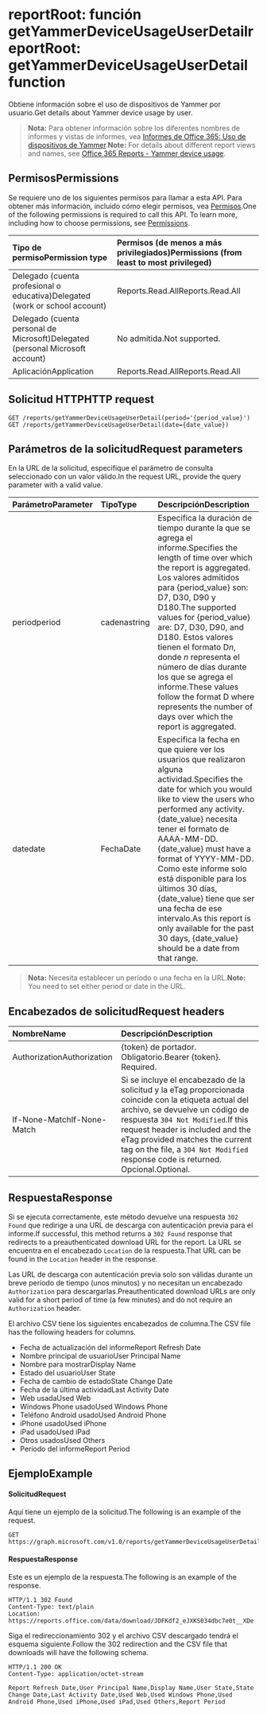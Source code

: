 # <a name="reportroot-getyammerdeviceusageuserdetail-function"></a><span data-ttu-id="4c9a3-101">reportRoot: función getYammerDeviceUsageUserDetail</span><span class="sxs-lookup"><span data-stu-id="4c9a3-101">reportRoot: getYammerDeviceUsageUserDetail function</span></span>

<span data-ttu-id="4c9a3-102">Obtiene información sobre el uso de dispositivos de Yammer por usuario.</span><span class="sxs-lookup"><span data-stu-id="4c9a3-102">Get details about Yammer device usage by user.</span></span>

> <span data-ttu-id="4c9a3-103">**Nota:** Para obtener información sobre los diferentes nombres de informes y vistas de informes, vea [Informes de Office 365: Uso de dispositivos de Yammer](https://support.office.com/client/Yammer-device-usage-b793ffdd-effa-43d0-849a-b1ca2e899f38).</span><span class="sxs-lookup"><span data-stu-id="4c9a3-103">**Note:** For details about different report views and names, see [Office 365 Reports - Yammer device usage](https://support.office.com/client/Yammer-device-usage-b793ffdd-effa-43d0-849a-b1ca2e899f38).</span></span>

## <a name="permissions"></a><span data-ttu-id="4c9a3-104">Permisos</span><span class="sxs-lookup"><span data-stu-id="4c9a3-104">Permissions</span></span>

<span data-ttu-id="4c9a3-p101">Se requiere uno de los siguientes permisos para llamar a esta API. Para obtener más información, incluido cómo elegir permisos, vea [Permisos](../../../concepts/permissions_reference.md).</span><span class="sxs-lookup"><span data-stu-id="4c9a3-p101">One of the following permissions is required to call this API. To learn more, including how to choose permissions, see [Permissions](../../../concepts/permissions_reference.md).</span></span>

| <span data-ttu-id="4c9a3-107">Tipo de permiso</span><span class="sxs-lookup"><span data-stu-id="4c9a3-107">Permission type</span></span>                        | <span data-ttu-id="4c9a3-108">Permisos (de menos a más privilegiados)</span><span class="sxs-lookup"><span data-stu-id="4c9a3-108">Permissions (from least to most privileged)</span></span> |
| :------------------------------------- | :--------------------------------------- |
| <span data-ttu-id="4c9a3-109">Delegado (cuenta profesional o educativa)</span><span class="sxs-lookup"><span data-stu-id="4c9a3-109">Delegated (work or school account)</span></span>     | <span data-ttu-id="4c9a3-110">Reports.Read.All</span><span class="sxs-lookup"><span data-stu-id="4c9a3-110">Reports.Read.All</span></span>                         |
| <span data-ttu-id="4c9a3-111">Delegado (cuenta personal de Microsoft)</span><span class="sxs-lookup"><span data-stu-id="4c9a3-111">Delegated (personal Microsoft account)</span></span> | <span data-ttu-id="4c9a3-112">No admitida.</span><span class="sxs-lookup"><span data-stu-id="4c9a3-112">Not supported.</span></span>                           |
| <span data-ttu-id="4c9a3-113">Aplicación</span><span class="sxs-lookup"><span data-stu-id="4c9a3-113">Application</span></span>                            | <span data-ttu-id="4c9a3-114">Reports.Read.All</span><span class="sxs-lookup"><span data-stu-id="4c9a3-114">Reports.Read.All</span></span>                         |

## <a name="http-request"></a><span data-ttu-id="4c9a3-115">Solicitud HTTP</span><span class="sxs-lookup"><span data-stu-id="4c9a3-115">HTTP request</span></span>

<!-- { "blockType": "ignored" } --> 

```http
GET /reports/getYammerDeviceUsageUserDetail(period='{period_value}')
GET /reports/getYammerDeviceUsageUserDetail(date={date_value})
```

## <a name="request-parameters"></a><span data-ttu-id="4c9a3-116">Parámetros de la solicitud</span><span class="sxs-lookup"><span data-stu-id="4c9a3-116">Request parameters</span></span>

<span data-ttu-id="4c9a3-117">En la URL de la solicitud, especifique el parámetro de consulta seleccionado con un valor válido.</span><span class="sxs-lookup"><span data-stu-id="4c9a3-117">In the request URL, provide the query parameter with a valid value.</span></span>

| <span data-ttu-id="4c9a3-118">Parámetro</span><span class="sxs-lookup"><span data-stu-id="4c9a3-118">Parameter</span></span> | <span data-ttu-id="4c9a3-119">Tipo</span><span class="sxs-lookup"><span data-stu-id="4c9a3-119">Type</span></span>   | <span data-ttu-id="4c9a3-120">Descripción</span><span class="sxs-lookup"><span data-stu-id="4c9a3-120">Description</span></span>                              |
| :-------- | :----- | :--------------------------------------- |
| <span data-ttu-id="4c9a3-121">period</span><span class="sxs-lookup"><span data-stu-id="4c9a3-121">period</span></span>    | <span data-ttu-id="4c9a3-122">cadena</span><span class="sxs-lookup"><span data-stu-id="4c9a3-122">string</span></span> | <span data-ttu-id="4c9a3-123">Especifica la duración de tiempo durante la que se agrega el informe.</span><span class="sxs-lookup"><span data-stu-id="4c9a3-123">Specifies the length of time over which the report is aggregated.</span></span> <span data-ttu-id="4c9a3-124">Los valores admitidos para {period_value} son: D7, D30, D90 y D180.</span><span class="sxs-lookup"><span data-stu-id="4c9a3-124">The supported values for {period_value} are: D7, D30, D90, and D180.</span></span> <span data-ttu-id="4c9a3-125">Estos valores tienen el formato D*n*, donde *n* representa el número de días durante los que se agrega el informe.</span><span class="sxs-lookup"><span data-stu-id="4c9a3-125">These values follow the format D   where    represents the number of days over which the report is aggregated.</span></span> |
| <span data-ttu-id="4c9a3-126">date</span><span class="sxs-lookup"><span data-stu-id="4c9a3-126">date</span></span>      | <span data-ttu-id="4c9a3-127">Fecha</span><span class="sxs-lookup"><span data-stu-id="4c9a3-127">Date</span></span>   | <span data-ttu-id="4c9a3-128">Especifica la fecha en que quiere ver los usuarios que realizaron alguna actividad.</span><span class="sxs-lookup"><span data-stu-id="4c9a3-128">Specifies the date for which you would like to view the users who performed any activity.</span></span> <span data-ttu-id="4c9a3-129">{date_value} necesita tener el formato de AAAA-MM-DD.</span><span class="sxs-lookup"><span data-stu-id="4c9a3-129">{date_value} must have a format of YYYY-MM-DD.</span></span> <span data-ttu-id="4c9a3-130">Como este informe solo está disponible para los últimos 30 días, {date_value} tiene que ser una fecha de ese intervalo.</span><span class="sxs-lookup"><span data-stu-id="4c9a3-130">As this report is only available for the past 30 days, {date_value} should be a date from that range.</span></span> |

> <span data-ttu-id="4c9a3-131">**Nota:** Necesita establecer un período o una fecha en la URL.</span><span class="sxs-lookup"><span data-stu-id="4c9a3-131">**Note:** You need to set either period or date in the URL.</span></span>

## <a name="request-headers"></a><span data-ttu-id="4c9a3-132">Encabezados de solicitud</span><span class="sxs-lookup"><span data-stu-id="4c9a3-132">Request headers</span></span>

| <span data-ttu-id="4c9a3-133">Nombre</span><span class="sxs-lookup"><span data-stu-id="4c9a3-133">Name</span></span>          | <span data-ttu-id="4c9a3-134">Descripción</span><span class="sxs-lookup"><span data-stu-id="4c9a3-134">Description</span></span>                              |
| :------------ | :--------------------------------------- |
| <span data-ttu-id="4c9a3-135">Authorization</span><span class="sxs-lookup"><span data-stu-id="4c9a3-135">Authorization</span></span> | <span data-ttu-id="4c9a3-p104">{token} de portador. Obligatorio.</span><span class="sxs-lookup"><span data-stu-id="4c9a3-p104">Bearer {token}. Required.</span></span>                |
| <span data-ttu-id="4c9a3-138">If-None-Match</span><span class="sxs-lookup"><span data-stu-id="4c9a3-138">If-None-Match</span></span> | <span data-ttu-id="4c9a3-139">Si se incluye el encabezado de la solicitud y la eTag proporcionada coincide con la etiqueta actual del archivo, se devuelve un código de respuesta `304 Not Modified`.</span><span class="sxs-lookup"><span data-stu-id="4c9a3-139">If this request header is included and the eTag provided matches the current tag on the file, a `304 Not Modified` response code is returned.</span></span> <span data-ttu-id="4c9a3-140">Opcional.</span><span class="sxs-lookup"><span data-stu-id="4c9a3-140">Optional.</span></span> |

## <a name="response"></a><span data-ttu-id="4c9a3-141">Respuesta</span><span class="sxs-lookup"><span data-stu-id="4c9a3-141">Response</span></span>

<span data-ttu-id="4c9a3-142">Si se ejecuta correctamente, este método devuelve una respuesta `302 Found` que redirige a una URL de descarga con autenticación previa para el informe.</span><span class="sxs-lookup"><span data-stu-id="4c9a3-142">If successful, this method returns a `302 Found` response that redirects to a preauthenticated download URL for the report.</span></span> <span data-ttu-id="4c9a3-143">La URL se encuentra en el encabezado `Location` de la respuesta.</span><span class="sxs-lookup"><span data-stu-id="4c9a3-143">That URL can be found in the `Location` header in the response.</span></span>

<span data-ttu-id="4c9a3-144">Las URL de descarga con autenticación previa solo son válidas durante un breve período de tiempo (unos minutos) y no necesitan un encabezado `Authorization` para descargarlas.</span><span class="sxs-lookup"><span data-stu-id="4c9a3-144">Preauthenticated download URLs are only valid for a short period of time (a few minutes) and do not require an `Authorization` header.</span></span>

<span data-ttu-id="4c9a3-145">El archivo CSV tiene los siguientes encabezados de columna.</span><span class="sxs-lookup"><span data-stu-id="4c9a3-145">The CSV file has the following headers for columns.</span></span>

- <span data-ttu-id="4c9a3-146">Fecha de actualización del informe</span><span class="sxs-lookup"><span data-stu-id="4c9a3-146">Report Refresh Date</span></span>
- <span data-ttu-id="4c9a3-147">Nombre principal de usuario</span><span class="sxs-lookup"><span data-stu-id="4c9a3-147">User Principal Name</span></span>
- <span data-ttu-id="4c9a3-148">Nombre para mostrar</span><span class="sxs-lookup"><span data-stu-id="4c9a3-148">Display Name</span></span>
- <span data-ttu-id="4c9a3-149">Estado del usuario</span><span class="sxs-lookup"><span data-stu-id="4c9a3-149">User State</span></span>
- <span data-ttu-id="4c9a3-150">Fecha de cambio de estado</span><span class="sxs-lookup"><span data-stu-id="4c9a3-150">State Change Date</span></span>
- <span data-ttu-id="4c9a3-151">Fecha de la última actividad</span><span class="sxs-lookup"><span data-stu-id="4c9a3-151">Last Activity Date</span></span>
- <span data-ttu-id="4c9a3-152">Web usada</span><span class="sxs-lookup"><span data-stu-id="4c9a3-152">Used Web</span></span>
- <span data-ttu-id="4c9a3-153">Windows Phone usado</span><span class="sxs-lookup"><span data-stu-id="4c9a3-153">Used Windows Phone</span></span>
- <span data-ttu-id="4c9a3-154">Teléfono Android usado</span><span class="sxs-lookup"><span data-stu-id="4c9a3-154">Used Android Phone</span></span>
- <span data-ttu-id="4c9a3-155">iPhone usado</span><span class="sxs-lookup"><span data-stu-id="4c9a3-155">Used iPhone</span></span>
- <span data-ttu-id="4c9a3-156">iPad usado</span><span class="sxs-lookup"><span data-stu-id="4c9a3-156">Used iPad</span></span>
- <span data-ttu-id="4c9a3-157">Otros usados</span><span class="sxs-lookup"><span data-stu-id="4c9a3-157">Used Others</span></span>
- <span data-ttu-id="4c9a3-158">Período del informe</span><span class="sxs-lookup"><span data-stu-id="4c9a3-158">Report Period</span></span>

## <a name="example"></a><span data-ttu-id="4c9a3-159">Ejemplo</span><span class="sxs-lookup"><span data-stu-id="4c9a3-159">Example</span></span>

#### <a name="request"></a><span data-ttu-id="4c9a3-160">Solicitud</span><span class="sxs-lookup"><span data-stu-id="4c9a3-160">Request</span></span>

<span data-ttu-id="4c9a3-161">Aquí tiene un ejemplo de la solicitud.</span><span class="sxs-lookup"><span data-stu-id="4c9a3-161">The following is an example of the request.</span></span>

<!-- {
  "blockType": "request",
  "name": "reportroot_getyammerdeviceusageuserdetail"
}-->

```http
GET https://graph.microsoft.com/v1.0/reports/getYammerDeviceUsageUserDetail(period='D7')
```

#### <a name="response"></a><span data-ttu-id="4c9a3-162">Respuesta</span><span class="sxs-lookup"><span data-stu-id="4c9a3-162">Response</span></span>

<span data-ttu-id="4c9a3-163">Este es un ejemplo de la respuesta.</span><span class="sxs-lookup"><span data-stu-id="4c9a3-163">The following is an example of the response.</span></span>

<!-- { "blockType": "ignored" } --> 

```http
HTTP/1.1 302 Found
Content-Type: text/plain
Location: https://reports.office.com/data/download/JDFKdf2_eJXKS034dbc7e0t__XDe
```

<span data-ttu-id="4c9a3-164">Siga el redireccionamiento 302 y el archivo CSV descargado tendrá el esquema siguiente.</span><span class="sxs-lookup"><span data-stu-id="4c9a3-164">Follow the 302 redirection and the CSV file that downloads will have the following schema.</span></span>

<!-- {
  "blockType": "response",
  "truncated": true,
  "@odata.type": "stream"
} -->

```http
HTTP/1.1 200 OK
Content-Type: application/octet-stream

Report Refresh Date,User Principal Name,Display Name,User State,State Change Date,Last Activity Date,Used Web,Used Windows Phone,Used Android Phone,Used iPhone,Used iPad,Used Others,Report Period
```
